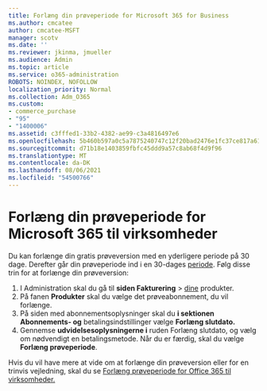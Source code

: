 ```yaml
---
title: Forlæng din prøveperiode for Microsoft 365 for Business
ms.author: cmcatee
author: cmcatee-MSFT
manager: scotv
ms.date: ''
ms.reviewer: jkinma, jmueller
ms.audience: Admin
ms.topic: article
ms.service: o365-administration
ROBOTS: NOINDEX, NOFOLLOW
localization_priority: Normal
ms.collection: Adm_O365
ms.custom:
- commerce_purchase
- "95"
- "1400006"
ms.assetid: c3fffed1-33b2-4382-ae99-c3a4816497e6
ms.openlocfilehash: 5b460b597a0c5a7875240747c12f20bad2476e1fc37ce817a61e332cc404f9ac
ms.sourcegitcommit: d71b18e1403859fbfc45ddd9a57c8ab68f4d9f96
ms.translationtype: MT
ms.contentlocale: da-DK
ms.lasthandoff: 08/06/2021
ms.locfileid: "54500766"
---
```

# <a name="extend-your-trial-for-microsoft-365-for-business"></a>Forlæng din prøveperiode for Microsoft 365 til virksomheder

Du kan forlænge din gratis prøveversion med en yderligere periode på 30 dage. Derefter går din prøveperiode ind i en 30-dages [periode](/alchemyinsights/grace-period-for-microsoft-365-free-trial). Følg disse trin for at forlænge din prøveversion:
  
1. I Administration skal du gå til **siden Fakturering** \> [dine](https://go.microsoft.com/fwlink/p/?linkid=842054) produkter.
2. På fanen **Produkter** skal du vælge det prøveabonnement, du vil forlænge.
3. På siden med abonnementsoplysninger skal du **i sektionen Abonnements- og** betalingsindstillinger vælge **Forlæng slutdato.**
4. Gennemse **udvidelsesoplysningerne i** ruden Forlæng slutdato, og vælg om nødvendigt en betalingsmetode. Når du er færdig, skal du vælge **Forlæng prøveperiode**.

Hvis du vil have mere at vide om at forlænge din prøveversion eller for en trinvis vejledning, skal du se [Forlæng prøveperiode for Office 365 til virksomheder.](/microsoft-365/commerce/extend-your-trial)